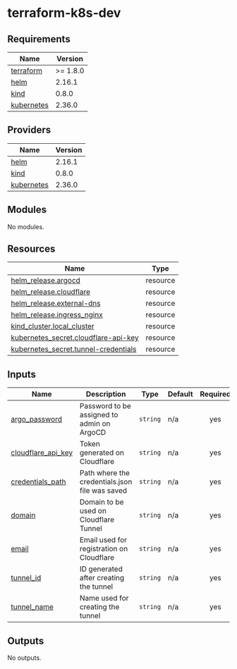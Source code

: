 # terraform-k8s-dev
<!-- BEGINNING OF PRE-COMMIT-TERRAFORM DOCS HOOK -->
## Requirements

| Name | Version |
|------|---------|
| <a name="requirement_terraform"></a> [terraform](#requirement\_terraform) | >= 1.8.0 |
| <a name="requirement_helm"></a> [helm](#requirement\_helm) | 2.16.1 |
| <a name="requirement_kind"></a> [kind](#requirement\_kind) | 0.8.0 |
| <a name="requirement_kubernetes"></a> [kubernetes](#requirement\_kubernetes) | 2.36.0 |

## Providers

| Name | Version |
|------|---------|
| <a name="provider_helm"></a> [helm](#provider\_helm) | 2.16.1 |
| <a name="provider_kind"></a> [kind](#provider\_kind) | 0.8.0 |
| <a name="provider_kubernetes"></a> [kubernetes](#provider\_kubernetes) | 2.36.0 |

## Modules

No modules.

## Resources

| Name | Type |
|------|------|
| [helm_release.argocd](https://registry.terraform.io/providers/hashicorp/helm/2.16.1/docs/resources/release) | resource |
| [helm_release.cloudflare](https://registry.terraform.io/providers/hashicorp/helm/2.16.1/docs/resources/release) | resource |
| [helm_release.external-dns](https://registry.terraform.io/providers/hashicorp/helm/2.16.1/docs/resources/release) | resource |
| [helm_release.ingress_nginx](https://registry.terraform.io/providers/hashicorp/helm/2.16.1/docs/resources/release) | resource |
| [kind_cluster.local_cluster](https://registry.terraform.io/providers/tehcyx/kind/0.8.0/docs/resources/cluster) | resource |
| [kubernetes_secret.cloudflare-api-key](https://registry.terraform.io/providers/hashicorp/kubernetes/2.36.0/docs/resources/secret) | resource |
| [kubernetes_secret.tunnel-credentials](https://registry.terraform.io/providers/hashicorp/kubernetes/2.36.0/docs/resources/secret) | resource |

## Inputs

| Name | Description | Type | Default | Required |
|------|-------------|------|---------|:--------:|
| <a name="input_argo_password"></a> [argo\_password](#input\_argo\_password) | Password to be assigned to admin on ArgoCD | `string` | n/a | yes |
| <a name="input_cloudflare_api_key"></a> [cloudflare\_api\_key](#input\_cloudflare\_api\_key) | Token generated on Cloudflare | `string` | n/a | yes |
| <a name="input_credentials_path"></a> [credentials\_path](#input\_credentials\_path) | Path where the credentials.json file was saved | `string` | n/a | yes |
| <a name="input_domain"></a> [domain](#input\_domain) | Domain to be used on Cloudflare Tunnel | `string` | n/a | yes |
| <a name="input_email"></a> [email](#input\_email) | Email used for registration on Cloudflare | `string` | n/a | yes |
| <a name="input_tunnel_id"></a> [tunnel\_id](#input\_tunnel\_id) | ID generated after creating the tunnel | `string` | n/a | yes |
| <a name="input_tunnel_name"></a> [tunnel\_name](#input\_tunnel\_name) | Name used for creating the tunnel | `string` | n/a | yes |

## Outputs

No outputs.
<!-- END OF PRE-COMMIT-TERRAFORM DOCS HOOK -->
